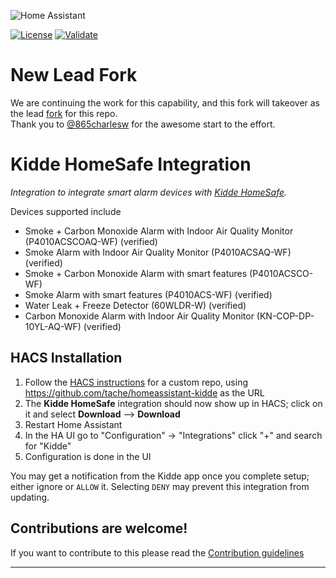 ![Home Assistant](https://img.shields.io/badge/home%20assistant-%2341BDF5.svg?style=for-the-badge&logo=home-assistant&logoColor=white)

[![License](https://img.shields.io/badge/license-MIT-green.svg?style=flat)](https://github.com/tache/homeassistant-kidde/blob/master/LICENSE)
[![Validate](https://github.com/tache/homeassistant-kidde/actions/workflows/validate.yml/badge.svg)](https://github.com/tache/homeassistant-kidde/actions/workflows/validate.yml)

# New Lead Fork
We are continuing the work for this capability, and this fork will takeover as the lead [fork][fork] for this repo.</br>
Thank you to [@865charlesw](https://github.com/865charlesw) for the awesome start to the effort.</br>

# Kidde HomeSafe Integration
_Integration to integrate smart alarm devices with [Kidde HomeSafe][kidde_homesafe]._

Devices supported include
- Smoke + Carbon Monoxide Alarm with Indoor Air Quality Monitor (P4010ACSCOAQ-WF) (verified)
- Smoke Alarm with Indoor Air Quality Monitor (P4010ACSAQ-WF) (verified)
- Smoke + Carbon Monoxide Alarm with smart features (P4010ACSCO-WF)
- Smoke Alarm with smart features (P4010ACS-WF) (verified)
- Water Leak + Freeze Detector (60WLDR-W) (verified)
- Carbon Monoxide Alarm with Indoor Air Quality Monitor (KN-COP-DP-10YL-AQ-WF) (verified)

## HACS Installation

1. Follow the [HACS instructions][hacs_custom_repo] for a custom repo, using https://github.com/tache/homeassistant-kidde as the URL
2. The **Kidde HomeSafe** integration should now show up in HACS; click on it and select **Download** --> **Download**
3. Restart Home Assistant
4. In the HA UI go to "Configuration" -> "Integrations" click "+" and search for "Kidde"
5. Configuration is done in the UI

You may get a notification from the Kidde app once you complete setup; either ignore or `ALLOW` it. Selecting `DENY` may prevent this integration from updating.

<!---->

## Contributions are welcome!

If you want to contribute to this please read the [Contribution guidelines](CONTRIBUTING.md)

---

[hacs_custom_repo]: https://hacs.xyz/docs/faq/custom_repositories/
[kidde_homesafe]: https://github.com/865charlesw/kidde-homesafe
[fork]: https://github.com/tache/homeassistant-kidde
